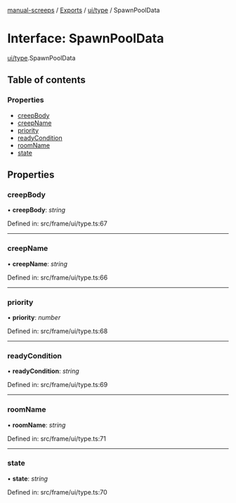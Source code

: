 [manual-screeps](../README.md) / [Exports](../modules.md) / [ui/type](../modules/ui_type.md) / SpawnPoolData

# Interface: SpawnPoolData

[ui/type](../modules/ui_type.md).SpawnPoolData

## Table of contents

### Properties

- [creepBody](ui_type.spawnpooldata.md#creepbody)
- [creepName](ui_type.spawnpooldata.md#creepname)
- [priority](ui_type.spawnpooldata.md#priority)
- [readyCondition](ui_type.spawnpooldata.md#readycondition)
- [roomName](ui_type.spawnpooldata.md#roomname)
- [state](ui_type.spawnpooldata.md#state)

## Properties

### creepBody

• **creepBody**: *string*

Defined in: src/frame/ui/type.ts:67

___

### creepName

• **creepName**: *string*

Defined in: src/frame/ui/type.ts:66

___

### priority

• **priority**: *number*

Defined in: src/frame/ui/type.ts:68

___

### readyCondition

• **readyCondition**: *string*

Defined in: src/frame/ui/type.ts:69

___

### roomName

• **roomName**: *string*

Defined in: src/frame/ui/type.ts:71

___

### state

• **state**: *string*

Defined in: src/frame/ui/type.ts:70
